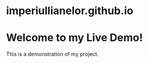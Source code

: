 # imperiullianelor.github.io

<!DOCTYPE html>
<html>
<head>
  <title>My Awesome Project</title>
</head>
<body>
  <h1>Welcome to my Live Demo!</h1>
  <p>This is a demonstration of my project.</p>
</body>
</html>
